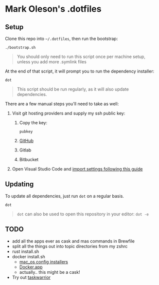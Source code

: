 # Mark Oleson's .dotfiles

## Setup

Clone this repo into `~/.dotfiles`, then run the bootstrap:

```shell
./bootstrap.sh
```

> You should only need to run this script once per machine setup, unless you add more .symlink files

At the end of that script, it will prompt you to run the dependency installer:

```shell
dot
```

> This script should be run regularly, as it will also update dependencies.

There are a few manual steps you'll need to take as well:

1. Visit git hosting providers and supply my ssh public key:
   1. Copy the key:

      ```shell
      pubkey
      ```

    2. [GitHub](https://github.com/settings/keys)
    3. Gitlab
    4. Bitbucket

2. Open Visual Studio Code and [import settings following this guide](vscode/settings.md)

## Updating

To update all dependencies, just run `dot` on a regular basis.

```shell
dot
```

> `dot` can also be used to open this repository in your editor: `dot -e`

## TODO

- add all the apps ever as cask and mas commands in Brewfile
- split all the things out into topic directories from my zshrc
- rust install.sh
- docker install.sh
  - [mac_os config installers](https://github.com/bkuhlmann/mac_os/blob/master/lib/installers.sh)
  - [Docker.app](https://github.com/bkuhlmann/mac_os-config/blob/acf742e076a3ece9d229aef2e8dd53fb0dcf4f1d/lib/settings.sh#L34)
  - actually.. this might be a cask!
- Try out [taskwarrior](https://taskwarrior.org/)
